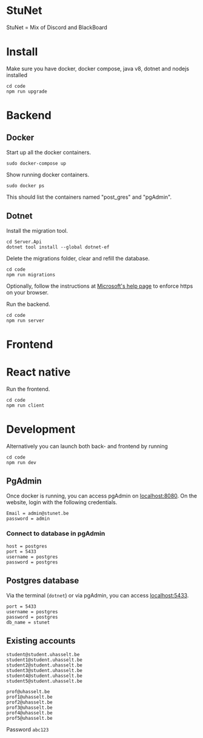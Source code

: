 # **StuNet** 
StuNet = Mix of Discord and BlackBoard
# Install
Make sure you have docker, docker compose, java v8, dotnet and nodejs installed
```
cd code
npm run upgrade
```

# Backend

## Docker
Start up all the docker containers.
```
sudo docker-compose up
```

Show running docker containers.
```
sudo docker ps
```
This should list the containers named "post_gres" and "pgAdmin".


## Dotnet
Install the migration tool.
```
cd Server.Api
dotnet tool install --global dotnet-ef
```

Delete the migrations folder, clear and refill the database.
```
cd code
npm run migrations
```

Optionally, follow the instructions at [Microsoft's help page](https://docs.microsoft.com/en-us/aspnet/core/security/enforcing-ssl?view=aspnetcore-6.0&tabs=visual-studio#ssl-linux) to enforce https on your browser.

Run the backend.
```
cd code
npm run server
```

# Frontend

# React native
Run the frontend.
```
cd code
npm run client
```

# Development
Alternatively you can launch both back- and frontend by running
```
cd code
npm run dev
```

## PgAdmin
Once docker is running, you can access pgAdmin on [localhost:8080](http://localhost:8080). On the website, login with the following credentials.
```
Email = admin@stunet.be
password = admin
```

### Connect to database in pgAdmin
```
host = postgres
port = 5433
username = postgres
password = postgres
```

## Postgres database
Via the terminal (`dotnet`) or via pgAdmin, you can access [localhost:5433](http://localhost:5433).
```
port = 5433
username = postgres
password = postgres
db_name = stunet
```


## Existing accounts
```
student@student.uhasselt.be
student1@student.uhasselt.be
student2@student.uhasselt.be
student3@student.uhasselt.be
student4@student.uhasselt.be
student5@student.uhasselt.be

prof@uhasselt.be
prof1@uhasselt.be
prof2@uhasselt.be
prof3@uhasselt.be
prof4@uhasselt.be
prof5@uhasselt.be
```
Password `abc123`

